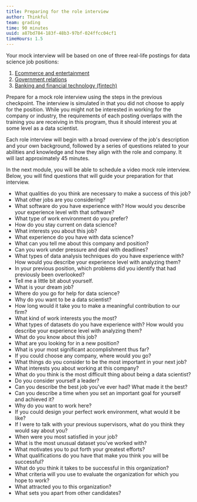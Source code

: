 ```yaml
---
title: Preparing for the role interview
author: Thinkful
team: grading
time: 90 minutes
uuid: a87bd784-183f-48b3-97bf-024ffcc04cf1
timeHours: 1.5
---
```


Your mock interview will be based on one of three real-life postings for data science job positions:

1. [Ecommerce and entertainment](https://docs.google.com/document/d/1awVBkeu4Fo-XxSE2yUdE8t_OxW9U_D6r6pedzznpnIo/edit?usp=sharing)
2. [Government relations](https://docs.google.com/document/d/1PPcGwdC1JpJf2Y-YGnMPWa5azMpW4MUme8yR7ijPtL4/edit?usp=sharing)
3. [Banking and financial technology (fintech)](https://docs.google.com/document/d/1Ll-nP4QzoRvN8MdYwieqtIETT3fIIb6FthJtjcRdAro/edit?usp=sharing) 

Prepare for a mock role interview using the steps in the previous checkpoint. The interview is simulated in that you did not choose to apply for the position. While you might not be interested in working for the company or industry, the requirements of each posting overlaps with the training you are receiving in this program, thus it should interest you at some level as a data scientist.  

Each role interview will begin with a broad overview of the job's description and your own background, followed by a series of questions related to your abilities and knowledge and how they align with the role and company. It will last approximately 45 minutes. 

In the next module, you will be able to schedule a video mock role interview. Below, you will find questions that will guide your preparation for that interview.

- What qualities do you think are necessary to make a success of this job?
- What other jobs are you considering? 
- What software do you have experience with? How would you describe your experience level with that software?
- What type of work environment do you prefer?
- How do you stay current on data science? 
- What interests you about this job?
- What experience do you have with data science?
- What can you tell me about this company and position?
- Can you work under pressure and deal with deadlines?
- What types of data analysis techniques do you have experience with? How would you describe your experience level with analyzing them?
- In your previous position, which problems did you identify that had previously been overlooked?
- Tell me a little bit about yourself.
- What is your dream job?
- Where do you go for help for data science? 
- Why do you want to be a data scientist?
- How long would it take you to make a meaningful contribution to our firm?
- What kind of work interests you the most?
- What types of datasets do you have experience with? How would you describe your experience level with analyzing them?
- What do you know about this job?
- What are you looking for in a new position?
- What is your most significant accomplishment thus far?
- If you could choose any company, where would you go?
- What things do you consider to be the most important in your next job?
- What interests you about working at this company?
- What do you think is the most difficult thing about being a data scientist?
- Do you consider yourself a leader? 
- Can you describe the best job you've ever had? What made it the best?
- Can you describe a time when you set an important goal for yourself and achieved it?
- Why do you want to work here?
- If you could design your perfect work environment, what would it be like? 
- If I were to talk with your previous supervisors, what do you think they would say about you?
- When were you most satisfied in your job?
- What is the most unusual dataset you've worked with? 
- What motivates you to put forth your greatest efforts?
- What qualifications do you have that make you think you will be successful?
- What do you think it takes to be successful in this organization?
- What criteria will you use to evaluate the organization for which you hope to work?
- What attracted you to this organization?
- What sets you apart from other candidates?

